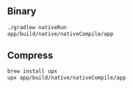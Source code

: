 ## Binary
```bash
./gradlew nativeRun
app/build/native/nativeCompile/app
```


## Compress

```bash
brew install upx
upx app/build/native/nativeCompile/app
```